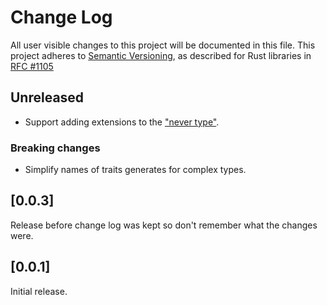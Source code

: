 # Change Log

All user visible changes to this project will be documented in this file.
This project adheres to [Semantic Versioning](http://semver.org/), as described
for Rust libraries in [RFC #1105](https://github.com/rust-lang/rfcs/blob/master/text/1105-api-evolution.md)

## Unreleased

- Support adding extensions to the ["never type"](https://doc.rust-lang.org/std/primitive.never.html).

### Breaking changes

- Simplify names of traits generates for complex types.

## [0.0.3]

Release before change log was kept so don't remember what the changes were.

## [0.0.1]

Initial release.
